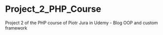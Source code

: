 # Project_2_PHP_Course
Project 2 of the PHP course of Piotr Jura in Udemy - Blog OOP and custom framework
